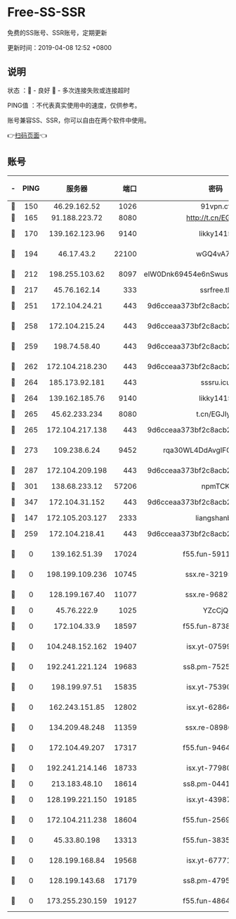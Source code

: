 # Free-SS-SSR

免费的SS账号、SSR账号，定期更新

更新时间：2019-04-08 12:52 +0800

## 说明

状态     ：🙂 - 良好 🙁 - 多次连接失败或连接超时

PING值   ：不代表真实使用中的速度，仅供参考。

账号兼容SS、SSR，你可以自由在两个软件中使用。

👉[扫码页面](https://liesauer.github.io/Free-SS-SSR/)👈

## 账号

|-|PING|服务器|端口|密码|加密方式|区域|
|:----:|:----:|:-----:|-----:|:----:|:----:|:----:|
|🙂|150|46.29.162.52|1026|91vpn.cf|rc4-md5|RU|
|🙂|165|91.188.223.72|8080|http://t.cn/EGJIyrl|rc4-md5|RU|
|🙂|170|139.162.123.96|9140|likky1415|aes-256-cfb|JP|
|🙂|194|46.17.43.2|22100|wGQ4vA7D|aes-256-gcm|RU|
|🙂|212|198.255.103.62|8097|eIW0Dnk69454e6nSwuspv9DmS201tQ0D|aes-256-cfb|US|
|🙂|217|45.76.162.14|333|ssrfree.tk|rc4|SG|
|🙂|251|172.104.24.21|443|9d6cceaa373bf2c8acb22e60b6a58be6|aes-256-cfb|US|
|🙂|258|172.104.215.24|443|9d6cceaa373bf2c8acb22e60b6a58be6|aes-256-cfb|US|
|🙂|259|198.74.58.40|443|9d6cceaa373bf2c8acb22e60b6a58be6|aes-256-cfb|US|
|🙂|262|172.104.218.230|443|9d6cceaa373bf2c8acb22e60b6a58be6|aes-256-cfb|US|
|🙂|264|185.173.92.181|443|sssru.icu|rc4-md5|RU|
|🙂|264|139.162.185.76|9140|likky1415|aes-256-cfb|DE|
|🙂|265|45.62.233.234|8080|t.cn/EGJIyrl|rc4-md5|CA|
|🙂|265|172.104.217.138|443|9d6cceaa373bf2c8acb22e60b6a58be6|aes-256-cfb|US|
|🙂|273|109.238.6.24|9452|rqa30WL4DdAvgIFG6Fs3znzTa|aes-256-cfb|FR|
|🙂|287|172.104.209.198|443|9d6cceaa373bf2c8acb22e60b6a58be6|aes-256-cfb|US|
|🙂|301|138.68.233.12|57206|npmTCK|rc4-md5|US|
|🙂|347|172.104.31.152|443|9d6cceaa373bf2c8acb22e60b6a58be6|aes-256-cfb|US|
|🙂|147|172.105.203.127|2333|liangshanbo|chacha20|JP|
|🙂|259|172.104.218.41|443|9d6cceaa373bf2c8acb22e60b6a58be6|aes-256-cfb|US|
|🙁|0|139.162.51.39|17024|f55.fun-59119337|aes-256-cfb|SG|
|🙁|0|198.199.109.236|10745|ssx.re-32195658|aes-256-cfb|US|
|🙁|0|128.199.167.40|11077|ssx.re-96827305|aes-256-cfb|SG|
|🙁|0|45.76.222.9|1025|YZcCjQ|rc4-md5|JP|
|🙁|0|172.104.33.9|18597|f55.fun-87384833|aes-256-cfb|SG|
|🙁|0|104.248.152.162|19407|isx.yt-07599959|aes-256-cfb|SG|
|🙁|0|192.241.221.124|19683|ss8.pm-75256760|aes-256-cfb|US|
|🙁|0|198.199.97.51|15835|isx.yt-75390348|aes-256-cfb|US|
|🙁|0|162.243.151.85|12802|isx.yt-62864749|aes-256-cfb|US|
|🙁|0|134.209.48.248|11359|ssx.re-08986796|aes-256-cfb|US|
|🙁|0|172.104.49.207|17317|f55.fun-94641583|aes-256-cfb|SG|
|🙁|0|192.241.214.146|18733|isx.yt-77980150|aes-256-cfb|US|
|🙁|0|213.183.48.10|18614|ss8.pm-04416552|rc4-md5|RU|
|🙁|0|128.199.221.150|19185|isx.yt-43987681|aes-256-cfb|SG|
|🙁|0|172.104.211.238|18604|f55.fun-25694598|aes-256-cfb|US|
|🙁|0|45.33.80.198|13313|f55.fun-38359488|aes-256-cfb|US|
|🙁|0|128.199.168.84|19568|isx.yt-67771027|aes-256-cfb|SG|
|🙁|0|128.199.143.68|17179|ss8.pm-47958720|aes-256-cfb|SG|
|🙁|0|173.255.230.159|19127|f55.fun-48647805|aes-256-cfb|US|
